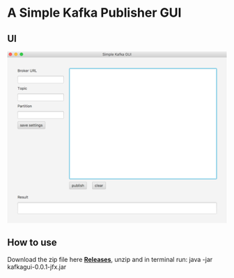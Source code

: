 # A Simple Kafka Publisher GUI


## UI

![](screenshot.png)

## How to use
Download the zip file here [**Releases**](releases), unzip and in terminal run:
java -jar kafkagui-0.0.1-jfx.jar